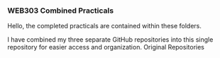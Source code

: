 ### WEB303 Combined Practicals

Hello, the completed practicals are contained within these folders.

I have combined my three separate GitHub repositories into this single repository for easier access and organization.
Original Repositories

